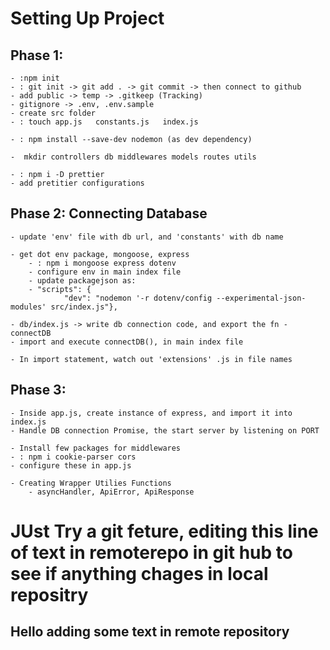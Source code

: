 # Setting Up Project

## Phase 1:
    - :npm init
    - : git init -> git add . -> git commit -> then connect to github
    - add public -> temp -> .gitkeep (Tracking)
    - gitignore -> .env, .env.sample
    - create src folder
    - : touch app.js   constants.js   index.js
    
    - : npm install --save-dev nodemon (as dev dependency)

    -  mkdir controllers db middlewares models routes utils

    - : npm i -D prettier
    - add pretitier configurations

## Phase 2: Connecting Database
    - update 'env' file with db url, and 'constants' with db name

    - get dot env package, mongoose, express
        - : npm i mongoose express dotenv
        - configure env in main index file
        - update packagejson as:
        - "scripts": {
                "dev": "nodemon '-r dotenv/config --experimental-json-modules' src/index.js"},
    
    - db/index.js -> write db connection code, and export the fn - connectDB
    - import and execute connectDB(), in main index file

    - In import statement, watch out 'extensions' .js in file names

## Phase 3: 
    - Inside app.js, create instance of express, and import it into index.js
    - Handle DB connection Promise, the start server by listening on PORT

    - Install few packages for middlewares
    - : npm i cookie-parser cors
    - configure these in app.js

    - Creating Wrapper Utilies Functions
        - asyncHandler, ApiError, ApiResponse
# JUst Try a git feture, editing this line of text in remoterepo in git hub to see if anything chages in local repositry

## Hello adding some text in remote repository

